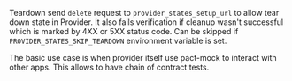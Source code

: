 Teardown send `delete` request to `provider_states_setup_url` to allow tear down state in Provider.
It also fails verification if cleanup wasn't successful which is marked by 4XX or 5XX status code.
Can be skipped if `PROVIDER_STATES_SKIP_TEARDOWN` environment variable is set.

The basic use case is when provider itself use pact-mock to interact with other apps.
This allows to have chain of contract tests.
